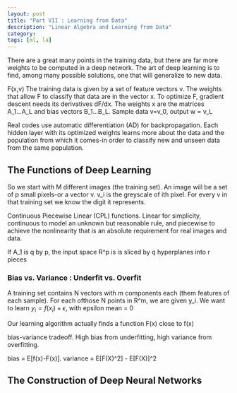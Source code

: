 ```yaml
---
layout: post
title: "Part VII : Learning from Data"
description: "Linear Algebra and Learning from Data"
category: 
tags: [ml, la]
--- 
```


There are a great many points in the training data, but there are far more weights to be computed in a deep network. The art of deep learning is to find, among many possible solutions, one that will generalize to new data.

F(x,v) The training data is given by a set of feature vectors v. The weights that allow F to classify that data are in the vector x. To optimize F, gradient descent needs its derivatives dF/dx.  The weights x are the matrices A_1...A_L and bias vectors B_1...B_L. Sample data v=v_0, output w = v_L

Real codes use automatic differentiation (AD) for backpropagation. Each hidden layer with its optimized weights learns more about the data and the population from which it comes-in order to classify new and unseen data from the same population.

## The Functions of Deep Learning

So we start with M different images (the training set). An image will be a set of p small pixels-or a vector v. v_i is the greyscale of ith pixel. For every v in that training set we know the digit it represents. 

Continuous Piecewise Linear (CPL) functions. Linear for simplicity, continuous to model an unknown but reasonable rule, and piecewise to achieve the nonlinearity that is an absolute requirement for real images and data.

If A_1 is q by p, the input space R^p is is sliced by q hyperplanes into r pieces


### Bias vs. Variance : Underfit vs. Overfit

A training set contains N vectors with m components each (them features of each sample). For each ofthose N points in R^m, we are given y_i. We want to learn $y_i = f(x_i) + \epsilon$, with epsilon mean = 0

Our learning algorithm actually finds a function F(x) close to f(x)

bias-variance tradeoff. High bias from underfitting, high variance from overfitting.

bias = E[f(x)-F(x)]. variance = E[F(X)^2] - E[F(X)]^2

## The Construction of Deep Neural Networks




